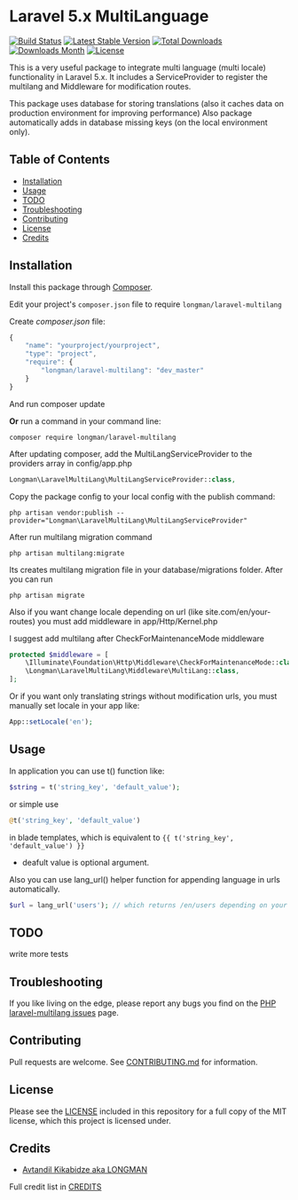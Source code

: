 # Laravel 5.x MultiLanguage

[![Build Status](https://travis-ci.org/akalongman/laravel-multilang.svg?branch=master)](https://travis-ci.org/akalongman/laravel-multilang)
[![Latest Stable Version](https://img.shields.io/packagist/v/Longman/laravel-multilang.svg)](https://packagist.org/packages/longman/laravel-multilang)
[![Total Downloads](https://img.shields.io/packagist/dt/Longman/laravel-multilang.svg)](https://packagist.org/packages/longman/laravel-multilang)
[![Downloads Month](https://img.shields.io/packagist/dm/Longman/laravel-multilang.svg)](https://packagist.org/packages/longman/laravel-multilang)
[![License](https://img.shields.io/packagist/l/Longman/laravel-multilang.svg)](LICENSE.md)

This is a very useful package to integrate multi language (multi locale) functionality in Laravel 5.x.
It includes a ServiceProvider to register the multilang and Middleware for modification routes.

This package uses database for storing translations (also it caches data on production environment for improving performance)
Also package automatically adds in database missing keys (on the local environment only).

## Table of Contents
- [Installation](#installation)
- [Usage](#usage)
- [TODO](#todo)
- [Troubleshooting](#troubleshooting)
- [Contributing](#contributing)
- [License](#license)
- [Credits](#credits)


## Installation

Install this package through [Composer](https://getcomposer.org/).

Edit your project's `composer.json` file to require `longman/laravel-multilang`

Create *composer.json* file:
```js
{
    "name": "yourproject/yourproject",
    "type": "project",
    "require": {
        "longman/laravel-multilang": "dev_master"
    }
}
```
And run composer update

**Or** run a command in your command line:

```
composer require longman/laravel-multilang
```

After updating composer, add the MultiLangServiceProvider to the providers array in config/app.php

```php
Longman\LaravelMultiLang\MultiLangServiceProvider::class,
```

Copy the package config to your local config with the publish command:

```
php artisan vendor:publish --provider="Longman\LaravelMultiLang\MultiLangServiceProvider"
```

After run multilang migration command

```
php artisan multilang:migrate
```

Its creates multilang migration file in your database/migrations folder. After you can run

```
php artisan migrate
```

Also if you want change locale depending on url (like site.com/en/your-routes)
you must add middleware in app/Http/Kernel.php

I suggest add multilang after CheckForMaintenanceMode middleware

```php
protected $middleware = [
    \Illuminate\Foundation\Http\Middleware\CheckForMaintenanceMode::class,
    \Longman\LaravelMultiLang\Middleware\MultiLang::class,
];
```

Or if you want only translating strings without modification urls, you must manually set locale in your app like:
```php
App::setLocale('en');
```


## Usage

In application you can use t() function like:

```php
$string = t('string_key', 'default_value');
```
or simple use
```php
@t('string_key', 'default_value')
```
in blade templates, which is equivalent to ```{{ t('string_key', 'default_value') }}```

* deafult value is optional argument.


Also you can use lang_url() helper function for appending language in urls automatically.

```php
$url = lang_url('users'); // which returns /en/users depending on your language (locale)
```

## TODO

write more tests

## Troubleshooting

If you like living on the edge, please report any bugs you find on the
[PHP laravel-multilang issues](https://github.com/akalongman/laravel-multilang/issues) page.

## Contributing

Pull requests are welcome.
See [CONTRIBUTING.md](CONTRIBUTING.md) for information.

## License

Please see the [LICENSE](LICENSE.md) included in this repository for a full copy of the MIT license,
which this project is licensed under.

## Credits

- [Avtandil Kikabidze aka LONGMAN](https://github.com/akalongman)

Full credit list in [CREDITS](CREDITS)
